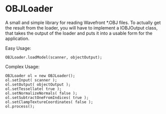OBJLoader
=========

A small and simple library for reading Wavefront *.OBJ files.
To actually get the result from the loader, you will have to implement a IOBJOutput class,
that takes the output of the loader and puts it into a usable form for the application.

Easy Usage:

    OBJLoader.loadModel(scanner, objectOutput);

Complex Usage:

    OBJLoader ol = new OBJLoader();
    ol.setInput( scanner );
    ol.setOutput( objectOutput );
    ol.setTessellate( true );
    ol.setNormalizeNormals( false );
    ol.setSubtractOneFromIndices( true );
    ol.setClampTextureCoordinates( false );
    ol.process();

